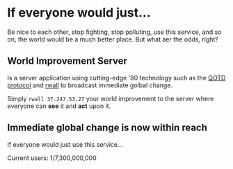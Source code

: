# If everyone would just...

Be nice to each other, stop fighting, stop polluting, use this service, and so on, the world would be a much better place.
But what aer the odds, right?

## World Improvement Server

Is a server application using cutting-edge '80 technology such as the [QOTD protocol](https://en.wikipedia.org/wiki/QOTD) and [rwall](http://www.manpages.info/sunos/rwall.1.html) to broadcast immediate golbal change.

Simply `rwall 37.247.53.27` your world improvement to the server where everyone can **see** it and **act** upon it.

## Immediate global change is now within reach

If everyone would just use this service...

Current users: 1/7,300,000,000
